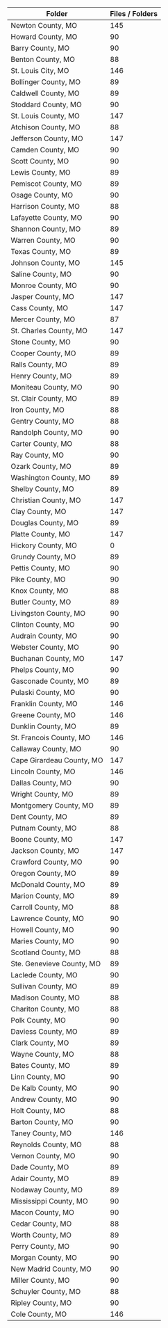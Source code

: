 | Folder                    |   Files / Folders |
|---------------------------|-------------------|
| Newton County, MO         |               145 |
| Howard County, MO         |                90 |
| Barry County, MO          |                90 |
| Benton County, MO         |                88 |
| St. Louis City, MO        |               146 |
| Bollinger County, MO      |                89 |
| Caldwell County, MO       |                89 |
| Stoddard County, MO       |                90 |
| St. Louis County, MO      |               147 |
| Atchison County, MO       |                88 |
| Jefferson County, MO      |               147 |
| Camden County, MO         |                90 |
| Scott County, MO          |                90 |
| Lewis County, MO          |                89 |
| Pemiscot County, MO       |                89 |
| Osage County, MO          |                90 |
| Harrison County, MO       |                88 |
| Lafayette County, MO      |                90 |
| Shannon County, MO        |                89 |
| Warren County, MO         |                90 |
| Texas County, MO          |                89 |
| Johnson County, MO        |               145 |
| Saline County, MO         |                90 |
| Monroe County, MO         |                90 |
| Jasper County, MO         |               147 |
| Cass County, MO           |               147 |
| Mercer County, MO         |                87 |
| St. Charles County, MO    |               147 |
| Stone County, MO          |                90 |
| Cooper County, MO         |                89 |
| Ralls County, MO          |                89 |
| Henry County, MO          |                89 |
| Moniteau County, MO       |                90 |
| St. Clair County, MO      |                89 |
| Iron County, MO           |                88 |
| Gentry County, MO         |                88 |
| Randolph County, MO       |                90 |
| Carter County, MO         |                88 |
| Ray County, MO            |                90 |
| Ozark County, MO          |                89 |
| Washington County, MO     |                89 |
| Shelby County, MO         |                89 |
| Christian County, MO      |               147 |
| Clay County, MO           |               147 |
| Douglas County, MO        |                89 |
| Platte County, MO         |               147 |
| Hickory County, MO        |                 0 |
| Grundy County, MO         |                89 |
| Pettis County, MO         |                90 |
| Pike County, MO           |                90 |
| Knox County, MO           |                88 |
| Butler County, MO         |                89 |
| Livingston County, MO     |                90 |
| Clinton County, MO        |                90 |
| Audrain County, MO        |                90 |
| Webster County, MO        |                90 |
| Buchanan County, MO       |               147 |
| Phelps County, MO         |                90 |
| Gasconade County, MO      |                89 |
| Pulaski County, MO        |                90 |
| Franklin County, MO       |               146 |
| Greene County, MO         |               146 |
| Dunklin County, MO        |                89 |
| St. Francois County, MO   |               146 |
| Callaway County, MO       |                90 |
| Cape Girardeau County, MO |               147 |
| Lincoln County, MO        |               146 |
| Dallas County, MO         |                90 |
| Wright County, MO         |                89 |
| Montgomery County, MO     |                89 |
| Dent County, MO           |                89 |
| Putnam County, MO         |                88 |
| Boone County, MO          |               147 |
| Jackson County, MO        |               147 |
| Crawford County, MO       |                90 |
| Oregon County, MO         |                89 |
| McDonald County, MO       |                89 |
| Marion County, MO         |                89 |
| Carroll County, MO        |                88 |
| Lawrence County, MO       |                90 |
| Howell County, MO         |                90 |
| Maries County, MO         |                90 |
| Scotland County, MO       |                88 |
| Ste. Genevieve County, MO |                89 |
| Laclede County, MO        |                90 |
| Sullivan County, MO       |                89 |
| Madison County, MO        |                88 |
| Chariton County, MO       |                88 |
| Polk County, MO           |                90 |
| Daviess County, MO        |                89 |
| Clark County, MO          |                89 |
| Wayne County, MO          |                88 |
| Bates County, MO          |                89 |
| Linn County, MO           |                90 |
| De Kalb County, MO        |                90 |
| Andrew County, MO         |                90 |
| Holt County, MO           |                88 |
| Barton County, MO         |                90 |
| Taney County, MO          |               146 |
| Reynolds County, MO       |                88 |
| Vernon County, MO         |                90 |
| Dade County, MO           |                89 |
| Adair County, MO          |                89 |
| Nodaway County, MO        |                89 |
| Mississippi County, MO    |                90 |
| Macon County, MO          |                90 |
| Cedar County, MO          |                88 |
| Worth County, MO          |                89 |
| Perry County, MO          |                90 |
| Morgan County, MO         |                90 |
| New Madrid County, MO     |                90 |
| Miller County, MO         |                90 |
| Schuyler County, MO       |                88 |
| Ripley County, MO         |                90 |
| Cole County, MO           |               146 |